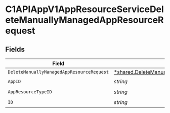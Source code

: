 # C1APIAppV1AppResourceServiceDeleteManuallyManagedAppResourceRequest


## Fields

| Field                                                                                                                    | Type                                                                                                                     | Required                                                                                                                 | Description                                                                                                              |
| ------------------------------------------------------------------------------------------------------------------------ | ------------------------------------------------------------------------------------------------------------------------ | ------------------------------------------------------------------------------------------------------------------------ | ------------------------------------------------------------------------------------------------------------------------ |
| `DeleteManuallyManagedAppResourceRequest`                                                                                | [*shared.DeleteManuallyManagedAppResourceRequest](../../../pkg/models/shared/deletemanuallymanagedappresourcerequest.md) | :heavy_minus_sign:                                                                                                       | N/A                                                                                                                      |
| `AppID`                                                                                                                  | *string*                                                                                                                 | :heavy_check_mark:                                                                                                       | N/A                                                                                                                      |
| `AppResourceTypeID`                                                                                                      | *string*                                                                                                                 | :heavy_check_mark:                                                                                                       | N/A                                                                                                                      |
| `ID`                                                                                                                     | *string*                                                                                                                 | :heavy_check_mark:                                                                                                       | N/A                                                                                                                      |